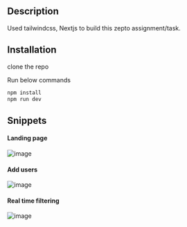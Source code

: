## Description

Used tailwindcss, Nextjs to build this zepto assignment/task. 

## Installation

clone the repo

Run below commands


```javascript
npm install
npm run dev
```

## Snippets

#### Landing page
![image](https://github.com/SunithaMantri13/Zepto-Assignment/assets/118121985/e26f43c6-1433-43ba-b263-b0e30c3987a3)

#### Add users
![image](https://github.com/SunithaMantri13/Zepto-Assignment/assets/118121985/250bb965-5c4e-42b4-b48e-2edcafa870d0)

#### Real time filtering
![image](https://github.com/SunithaMantri13/Zepto-Assignment/assets/118121985/2ead8f04-ca0a-4936-bb29-09ef6ac4792f)

